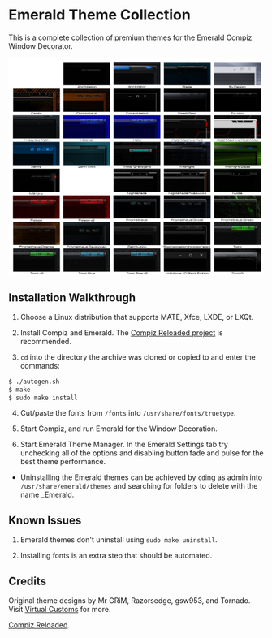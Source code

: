 Emerald Theme Collection
========================
This is a complete collection of premium themes for the Emerald Compiz Window Decorator.

![Emerald_Theme_Collection](https://github.com/OliverKurz/emerald-theme-collection/raw/master/images/Preview.png)

Installation Walkthrough
------------------------
1. Choose a Linux distribution that supports MATE, Xfce, LXDE, or LXQt.

2. Install Compiz and Emerald. The [Compiz Reloaded project](https://github.com/compiz-reloaded) is recommended.

3. `cd` into the directory the archive was cloned or copied to and enter the commands:

```
$ ./autogen.sh
$ make
$ sudo make install
```

4. Cut/paste the fonts from `/fonts` into `/usr/share/fonts/truetype`.

5. Start Compiz, and run Emerald for the Window Decoration.

6. Start Emerald Theme Manager. In the Emerald Settings tab try unchecking all of the options and disabling button fade and pulse for the best theme performance.

* Uninstalling the Emerald themes can be achieved by `cd`ing as admin into `/usr/share/emerald/themes` and searching for folders to delete with the name _Emerald.

Known Issues
------------
1. Emerald themes don't uninstall using `sudo make uninstall`.

2. Installing fonts is an extra step that should be automated.

Credits
--------
Original theme designs by Mr GRiM, Razorsedge, gsw953, and Tornado. Visit [Virtual Customs](http://virtualcustoms.net/forum.php) for more.

[Compiz Reloaded](https://github.com/compiz-reloaded).
